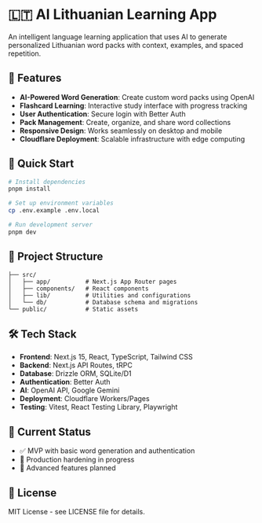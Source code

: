 # 🇱🇹 AI Lithuanian Learning App

An intelligent language learning application that uses AI to generate personalized Lithuanian word packs with context, examples, and spaced repetition.

## 🌟 Features

- **AI-Powered Word Generation**: Create custom word packs using OpenAI
- **Flashcard Learning**: Interactive study interface with progress tracking
- **User Authentication**: Secure login with Better Auth
- **Pack Management**: Create, organize, and share word collections
- **Responsive Design**: Works seamlessly on desktop and mobile
- **Cloudflare Deployment**: Scalable infrastructure with edge computing

## 🚀 Quick Start

```bash
# Install dependencies
pnpm install

# Set up environment variables
cp .env.example .env.local

# Run development server
pnpm dev
```

## 📁 Project Structure

```
├── src/
│   ├── app/          # Next.js App Router pages
│   ├── components/   # React components
│   ├── lib/          # Utilities and configurations
│   └── db/           # Database schema and migrations
└── public/           # Static assets
```

## 🛠️ Tech Stack

- **Frontend**: Next.js 15, React, TypeScript, Tailwind CSS
- **Backend**: Next.js API Routes, tRPC
- **Database**: Drizzle ORM, SQLite/D1
- **Authentication**: Better Auth
- **AI**: OpenAI API, Google Gemini
- **Deployment**: Cloudflare Workers/Pages
- **Testing**: Vitest, React Testing Library, Playwright

## 🎯 Current Status

- ✅ MVP with basic word generation and authentication
- 🔄 Production hardening in progress
- 📅 Advanced features planned

## 📄 License

MIT License - see LICENSE file for details.
